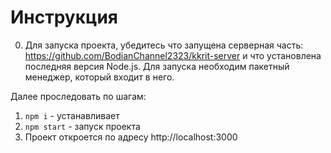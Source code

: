# Инструкция

0. Для запуска проекта, убедитесь что запущена серверная часть: https://github.com/BodianChannel2323/kkrit-server и что установлена последняя версия Node.js. Для запуска необходим пакетный менеджер, который входит в него.

Далее проследовать по шагам:

1. `npm i` - устанавливает
2. `npm start` - запуск проекта
3. Проект откроется по адресу http://localhost:3000
